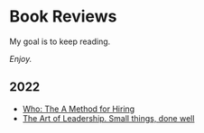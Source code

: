 # Book Reviews

My goal is to keep reading.

*Enjoy.*

## 2022
- [Who: The A Method for Hiring](./2022/Who.md)
- [The Art of Leadership. Small things, done well](./2022/the_art_of_leadership.md)